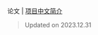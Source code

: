 论文 | [项目中文简介](https://github.com/LJoson/arXiv_daily/blob/main/README_zh-CN.md)

> Updated on 2023.12.31

